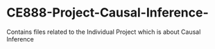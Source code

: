 # CE888-Project-Causal-Inference-
Contains files related to the Individual Project which is about Causal Inference
